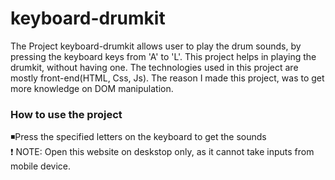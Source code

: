 # keyboard-drumkit
The Project keyboard-drumkit allows user to play the drum sounds, by pressing the keyboard keys from 'A' to 'L'.
This project helps in playing the drumkit, without having one.
The technologies used in this project are mostly front-end(HTML, Css, Js).
The reason I made this project, was to get more knowledge on DOM manipulation.
### How to use the project
◾Press the specified letters on the keyboard to get the sounds                                             
❗ NOTE: Open this website on deskstop only, as it cannot take inputs from mobile device.

